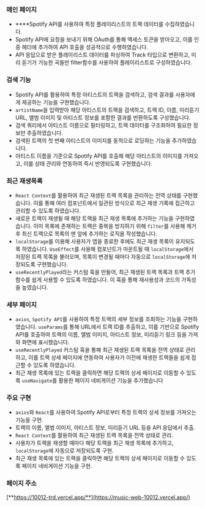 ### 메인 페이지

- ****Spotify API를 사용하여 특정 플레이리스트의 트랙 데이터를 수집하였습니다.
- Spotify API에 요청을 보내기 위해 OAuth를 통해 액세스 토큰을 받아오고, 이를 인증 헤더에 추가하여 API 호출을 성공적으로 수행하였습니다.
- API 응답으로 받은 플레이리스트 데이터를 파싱하여 Track 타입으로 변환하고, 미리 듣기가    가능한 곡들만 filter함수를 사용하여 플레이리스트로 구성하였습니다.

### 검색 기능

- Spotify API를 활용하여 특정 아티스트의 트랙을 검색하고, 검색 결과를 사용자에게 제공하는 기능을 구현했습니다.
- `artistName`을 입력받아 해당 아티스트의 트랙을 검색하고, 트랙 ID, 이름, 미리듣기 URL, 앨범 이미지 및 아티스트 정보를 포함한 결과를 반환하도록 구성했습니다.
- 검색 쿼리에서 아티스트 이름으로 필터링하고, 트랙 데이터를 구조화하여 필요한 정보만 추출하였습니다.
- 검색된 트랙의 첫 번째 아티스트의 이미지를 동적으로 로딩하는 기능을 추가하였습니다.
- 아티스트 이름을 기준으로 Spotify API를 호출해 해당 아티스트의 이미지를 가져오고, 이를 상태 관리와 연동하여 즉시 반영되도록 구현했습니다.

### 최근 재생목록

- `React Context`를 활용하여 최근 재생된 트랙 목록을 관리하는 전역 상태를 구현했습니다. 이를 통해  여러 컴포넌트에서 일관된 방식으로 최근 재생 기록에 접근하고 관리할 수 있도록 하였습니다.
- 새로운 트랙이 재생될 때 해당 트랙을 최근 재생 목록에 추가하는 기능을 구현하였습니다. 이미 목록에 존재하는 트랙은 중복을 방지하기 위해 `filter`를 사용해 제거 후 최신 트랙으로 목록의 맨 앞에 추가하는 로직을 작성했습니다.
- `localStorage`를 이용해 사용자가 앱을 종료한 후에도 최근 재생 목록이 유지되도록 하였습니다. `UseEffect`를 사용해 컴포넌트가 마운트될 때 `localStorage`에서 저장된 트랙 목록을 불러오며, 목록이 변경될 때마다 자동으로 `localStorage`에 저장되도록 구현했습니다.
- `useRecentlyPlayed`라는 커스텀 훅을 만들어, 최근 재생된 트랙 목록과 트랙 추가 함수를 쉽게 사용할 수 있도록 하였습니다. 이 훅을 통해 재사용성과 코드의 가독성을 높였습니다.

### 세부 페이지

- `axios`, `Spotify API`를 사용하여 특정 트랙의 세부 정보를 조회하는 기능을 구현하였습니다. `useParams`를 통해 URL에서 트랙 ID를 추출하고, 이를 기반으로 Spotify API를 호출하여 트랙의 이름, 앨범 이미지, 아티스트 정보, 미리듣기 링크 등을 가져와 화면에 표시했습니다.
- `useRecentlyPlayed` 커스텀 훅을 통해 최근 재생된 트랙 목록을 전역 상태로 관리하고, 이를 트랙 상세 페이지에 연동하여 사용자가 이전에 재생한 트랙들을 쉽게 접근할 수 있도록 하였습니다.
- 최근 재생 목록에 있는 트랙을 클릭하면 해당 트랙의 상세 페이지로 이동할 수 있도록 `useNavigate`를 활용한 페이지 네비게이션 기능을 추가했습니다

### 주요 구현

- `axios`와 `React`를 사용하여 Spotify API로부터 특정 트랙의 상세 정보를 가져오는 기능을 구현.
- 트랙의 이름, 앨범 이미지, 아티스트 정보, 미리듣기 URL 등을 API 응답에서 추출.
- `React Context`를 활용하여 최근 재생된 트랙 목록을 전역 상태로 관리.
- 사용자가 트랙을 재생할 때마다 해당 트랙을 최근 재생 목록에 추가하고, `localStorage`에 자동으로 저장되도록 구현.
- 최근 재생 목록에 있는 트랙을 클릭하면 해당 트랙의 상세 페이지로 이동할 수 있도록 페이지 네비게이션 기능을 구현.


### 페이지 주소

[**https://10012-trd.vercel.app/**](https://music-web-10012.vercel.app/)
